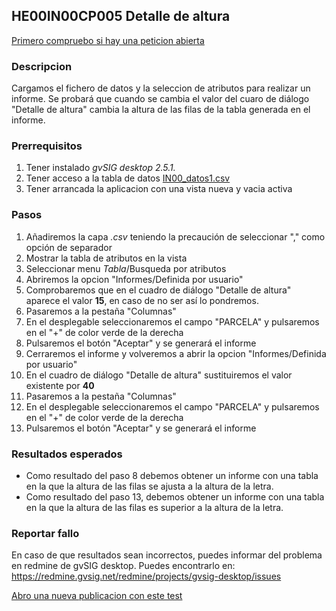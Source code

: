 ## HE00IN00CP005 Detalle de altura

[Primero compruebo si hay una peticion abierta](https://redmine.gvsig.net/redmine/projects/gvsig-desktop/issues?utf8=%E2%9C%93&set_filter=1&f%5B%5D=status_id&op%5Bstatus_id%5D=o&f%5B%5D=subject&op%5Bsubject%5D=%7E&v%5Bsubject%5D%5B%5D=HE00IN00CP005&f%5B%5D=&c%5B%5D=tracker&c%5B%5D=status&c%5B%5D=priority&c%5B%5D=subject&c%5B%5D=assigned_to&c%5B%5D=updated_on&group_by=)

### Descripcion

Cargamos el fichero de datos y la seleccion de atributos para realizar un informe. Se probará que cuando se cambia el valor del cuaro de diálogo "Detalle de altura" cambia la altura de las filas de la tabla generada en el informe.

### Prerrequisitos

1. Tener instalado *gvSIG desktop 2.5.1.* 
2. Tener acceso a la tabla de datos [IN00_datos1.csv](https://github.com/carloskr/gvsig-desktop-testing/blob/master/data/HE00IN00/IN00_datos1.csv)
3. Tener arrancada la aplicacion con una vista nueva y vacia activa

### Pasos

1. Añadiremos la capa *.csv* teniendo la precaución de seleccionar "," como opción de separador
2. Mostrar la tabla de atributos en la vista
3. Seleccionar menu *Tabla*/Busqueda por atributos
4. Abriremos la opcion "Informes/Definida por usuario"
5. Comprobaremos que en el cuadro de diálogo "Detalle de altura" aparece el valor **15**, en caso de no ser así lo pondremos.
6. Pasaremos a la pestaña "Columnas"
7. En el desplegable seleccionaremos el campo "PARCELA" y pulsaremos en el "+" de color verde de la derecha
8. Pulsaremos el botón "Aceptar" y se generará el informe
9. Cerraremos el informe y volveremos a abrir la opcion "Informes/Definida por usuario"
10. En el cuadro de diálogo "Detalle de altura" sustituiremos el valor existente por **40**
11. Pasaremos a la pestaña "Columnas"
12. En el desplegable seleccionaremos el campo "PARCELA" y pulsaremos en el "+" de color verde de la derecha
13. Pulsaremos el botón "Aceptar" y se generará el informe
 

### Resultados esperados

- Como resultado del paso 8 debemos obtener un informe con una tabla en la que la altura de las filas se ajusta a la altura de la letra.
- Como resultado del paso 13, debemos obtener un informe con una tabla en la que la altura de las filas es superior a la altura de la letra.


### Reportar fallo

En caso de que resultados sean incorrectos, puedes informar del problema en redmine de gvSIG desktop. Puedes encontrarlo en: https://redmine.gvsig.net/redmine/projects/gvsig-desktop/issues 

[Abro una nueva publicacion con este test](https://redmine.gvsig.net/redmine/projects/gvsig-desktop/issues/new?issue[subject]=HE00IN00CP005+detalle+de+altura)